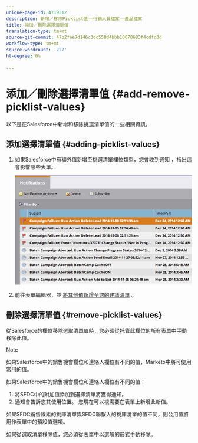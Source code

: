 ```yaml
---
unique-page-id: 4719312
description: 新增／移除Picklist值——行銷人員檔案——產品檔案
title: 添加／刪除選擇清單值
translation-type: tm+mt
source-git-commit: 47b2fee7d146c3dc558d4bbb10070683f4cdfd3d
workflow-type: tm+mt
source-wordcount: '227'
ht-degree: 0%

---
```



# 添加／刪除選擇清單值 {#add-remove-picklist-values}

以下是在Salesforce中新增和移除挑選清單值的一些相關資訊。

## 添加選擇清單值 {#adding-picklist-values}

1. 如果Salesforce中有額外值新增至挑選清單欄位類型，您會收到通知 [](../../../product-docs/core-marketo-concepts/miscellaneous/understanding-notifications.md) ，指出這會影響哪些表單。

   ![](assets/image2015-1-21-14-3a4-3a7.png)

1. 前往表單編輯器，並 [將其他值新增至您的建議清單](../../../product-docs/demand-generation/forms/form-actions/add-a-country-picklist-to-your-form.md) 。

## 刪除選擇清單值 {#remove-picklist-values}

從Salesforce的欄位移除選取清單值時，您必須從托管此欄位的所有表單中手動移除此值。

>[!NOTE]
>
>如果Salesforce中的銷售機會欄位和連絡人欄位有不同的值，Marketo中將可使用常用的值。

如果Salesforce中的銷售機會欄位和連絡人欄位有不同的值：

1. 將SFDC中的附加值添加到選擇清單將獲得通知。
1. 通知會告訴您其使用位置。 您現在可以視需要在表單上新增此新值。

如果SFDC銷售線索的挑庫清單與SFDC聯繫人的挑庫清單的值不同，則公用值將用作表單中的預設值選項。

如果從選取清單移除值，您必須從表單中以選項的形式手動移除。
